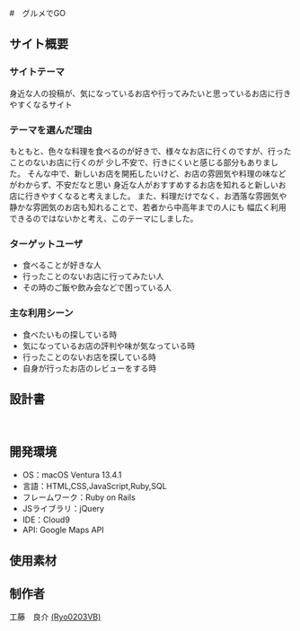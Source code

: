 #　グルメでGO
​
## サイト概要
### サイトテーマ
身近な人の投稿が、気になっているお店や行ってみたいと思っているお店に行きやすくなるサイト
​
### テーマを選んだ理由
もともと、色々な料理を食べるのが好きで、様々なお店に行くのですが、行ったことのないお店に行くのが
少し不安で、行きにくいと感じる部分もありました。
そんな中で、新しいお店を開拓したいけど、お店の雰囲気や料理の味などがわからず、不安だなと思い
身近な人がおすすめするお店を知れると新しいお店に行きやすくなると考えました。
また、料理だけでなく、お洒落な雰囲気や静かな雰囲気のお店も知れることで、若者から中高年までの人にも
幅広く利用できるのではないかと考え、このテーマにしました。

### ターゲットユーザ

- 食べることが好きな人
- 行ったことのないお店に行ってみたい人
- その時のご飯や飲み会などで困っている人
​
### 主な利用シーン

- 食べたいもの探している時
- 気になっているお店の評判や味が気なっている時
- 行ったことのないお店を探している時
- 自身が行ったお店のレビューをする時

## 設計書
<!--テーマを設定・提出する時点では不要です-->
​
## 開発環境

- OS：macOS Ventura 13.4.1
- 言語：HTML,CSS,JavaScript,Ruby,SQL
- フレームワーク：Ruby on Rails
- JSライブラリ：jQuery
- IDE：Cloud9
- API: Google Maps API

## 使用素材

## 制作者
工藤　良介 [(Ryo0203VB)](https://github.com/Ryo0203VB)